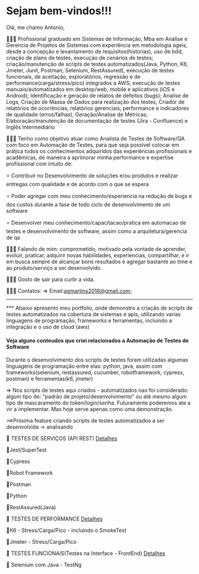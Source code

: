 # Sejam bem-vindos!!!
Olá, me chamo Antonio, 

👨🏻‍💻 Profissional graduado em Sistemas de Informação, Mba em Análise e Gerencia de Projetos de Sistemas com experiência em metodologia ageis, desde a concepção e levantamento de requisitos(historias), uso de bdd, criação de plano de testes, execução de cenários de testes; criação/manutenção de scripts de testes automatizados(Java, Python, K6, Jmeter, Junit, Postman, Selenium, RestAssured), execução de testes funcionais, de aceitação, exploratórios, regressão e de performance(carga/stress/pico) integrados a AWS; execução de testes manuais/automatizados em desktop/web, mobile e aplicativos (iOS e Android); Identificação e geração de relatos de defeitos (bugs); Analise de Logs, Criação de Massa de Dados para realização dos testes, Criador de relatórios de ocorrências, relatórios gerenciais, performance e indicadores de qualidade (erros/falhas), Geração/Analise de Métricas; Elaboração/manutenção de documentação de testes (Jira - Confluence) e Inglês Intermediário

👨🏻‍💻 Tenho como objetivo atuar como Analista de Testes de Software/QA com foco em Automação de Testes, para que seja possível colocar em prática todos os conhecimentos adquiridos das experiências profissionais e acadêmicas, de maneira a aprimorar minha performance e expertise profissional com intuito de:

⭐ Contribuir no Desenvolvimento de soluções e/ou produtos e realizar entregas com qualidade e de acordo com o que se espera

⭐ Poder agregar com meu conhecimento/experiencia na redução de bugs e dos custos durante a fase de todo ciclo de desenvolvimento de um software

⭐ Desenvolver meu conhecimento/capacitacao/pratica em automacao de testes e desenvolvimento de software, assim como a arquitetura/gerencia de qa   
          

👨🏻‍💻 Falando de mim: comprometido, motivado pela vontade de aprender, evoluir, praticar, adquirir novas habilidades, experiencias, compartilhar, e ir em busca sempre de alcançar bons resultados e agregar bastante ao time e ao produto/serviço a ser desenvolvido.

👨🏻‍💻 Gosto de sair para curtir a vida.

👨🏻‍💻 Contatos:
=> Email:agmartins2018@gmail.com;

---------------------------------------------------------------------------------------------------------------------------------------
*** Abaixo apresento meu portfolio, onde demonstro a criação de scripts de testes automatizados na cobertura de sistemas e apis, utilizando varias linguagens de programação, frameworks e ferramentas, incluindo a integração e o uso de cloud (aws)

#### Veja alguns conteudos que criei relacionados a Automação de Testes de Software
Durante o desenvolvimento dos scripts de testes foram utilizadas algumas linguagens de programação entre elas: python, java, 
assim com frameworks(selenium, restassured, cucumber, robotframework, cypress, postman) e ferramentas(k6, jmeter)

=> Nos scripts de testes aqui criados - automatizados nao foi considerado: algum tipo de: "padrão de projeto/desenvolvimento" ou até mesmo algum tipo de mascaramento do token/login/senha. Futuramente poderemos ate a vir a implementar. Mas hoje serve apenas como uma demonstração. 

==>Próxima feature criando scripts de testes automatizados a ser desenvolvida -> analisando

🚀 TESTES DE SERVIÇOS (API REST) [Detalhes](http://github.com/antoniogmartins/Services)

  :key:Jest/SuperTest
  
  :key:Cypress

  :key:Robot Framework 

  :key:Postman 

  :key:Python 

  :key:RestAssured(Java)


🚀 TESTES DE PERFORMANCE [Detalhes](http://github.com/antoniogmartins/Performance)

  :key:K6 - Stress/Carga/Pico - incluindo o SmokeTest

  :key:Jmeter - Stress/Carga/Pico 
      
🚀 TESTES FUNCIONAIS(Testes na Interface - FrontEnd)  [Detalhes](https://github.com/antoniogmartins/Interfaces)

  :key: Selenium com Java - TestNg 




